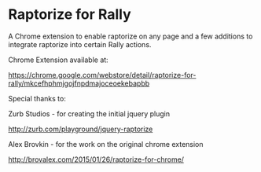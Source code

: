 # Raptorize for Rally

A Chrome extension to enable raptorize on any page and a few additions to integrate raptorize into certain Rally actions.

Chrome Extension available at:

https://chrome.google.com/webstore/detail/raptorize-for-rally/mkcefhphmjgojfnpdmajoceoekebapbb


Special thanks to:

Zurb Studios - for creating the initial jquery plugin

http://zurb.com/playground/jquery-raptorize

Alex Brovkin - for the work on the original chrome extension

http://brovalex.com/2015/01/26/raptorize-for-chrome/
